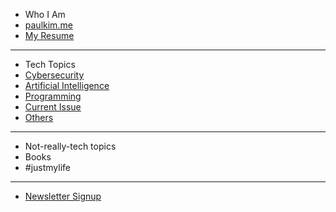 * Who I Am
* [paulkim.me](https://paulkim.me/?utm_source=techblog&utm_content=navbar)
* [My Resume](https://resume.paulkim.me/?utm_source=techblog&utm_content=navbar)

***

* Tech Topics
* [Cybersecurity](https://blog.paulkim.me/cybersecurity/)
* [Artificial Intelligence](https://blog.paulkim.me/artificial-intelligence/)
* [Programming](https://blog.paulkim.me/programming)
* [Current Issue](https://blog.paulkim.me/current-issue)
* [Others](https://blog.paulkim.me/others)

***

* Not-really-tech topics
* Books
* #justmylife

***

* [Newsletter Signup](https://blog.paulkim.me/index/#newsletter-signup)